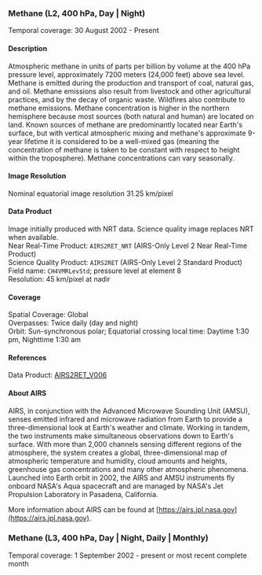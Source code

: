### Methane (L2, 400 hPa, Day | Night)
Temporal coverage: 30 August 2002 - Present

#### Description
Atmospheric methane in units of parts per billion by volume at the 400 hPa pressure level, approximately 7200 meters (24,000 feet) above sea level. Methane is emitted during the production and transport of coal, natural gas, and oil. Methane emissions also result from livestock and other agricultural practices, and by the decay of organic waste. Wildfires also contribute to methane emissions. Methane concentration is higher in the northern hemisphere because most sources (both natural and human) are located on land. Known sources of methane are predominantly located near Earth's surface, but with vertical atmospheric mixing and methane's approximate 9-year lifetime it is considered to be a well-mixed gas (meaning the concentration of methane is taken to be constant with respect to height within the troposphere). Methane concentrations can vary seasonally.

#### Image Resolution
Nominal equatorial image resolution 31.25 km/pixel

#### Data Product
Image initially produced with NRT data. Science quality image replaces NRT when available.  
Near Real-Time Product: `AIRS2RET_NRT` (AIRS-Only Level 2 Near Real-Time Product)  
Science Quality Product: `AIRS2RET` (AIRS-Only Level 2 Standard Product)  
Field name: `CH4VMRLevStd`; pressure level at element 8  
Resolution: 45 km/pixel at nadir  

#### Coverage
Spatial Coverage: Global  
Overpasses: Twice daily (day and night)  
Orbit: Sun-synchronous polar; Equatorial crossing local time: Daytime 1:30 pm, Nighttime 1:30 am

#### References
Data Product: [AIRS2RET_V006](https://disc.gsfc.nasa.gov/datasets/AIRS2RET_V006/summary)

#### About AIRS
AIRS, in conjunction with the Advanced Microwave Sounding Unit (AMSU), senses emitted infrared and microwave radiation from Earth to provide a three-dimensional look at Earth's weather and climate. Working in tandem, the two instruments make simultaneous observations down to Earth's surface. With more than 2,000 channels sensing different regions of the atmosphere, the system creates a global, three-dimensional map of atmospheric temperature and humidity, cloud amounts and heights, greenhouse gas concentrations and many other atmospheric phenomena. Launched into Earth orbit in 2002, the AIRS and AMSU instruments fly onboard NASA's Aqua spacecraft and are managed by NASA's Jet Propulsion Laboratory in Pasadena, California.

More information about AIRS can be found at [https://airs.jpl.nasa.gov](https://airs.jpl.nasa.gov).

### Methane (L3, 400 hPa, Day | Night, Daily | Monthly)
Temporal coverage: 1 September 2002 - present or most recent complete month
